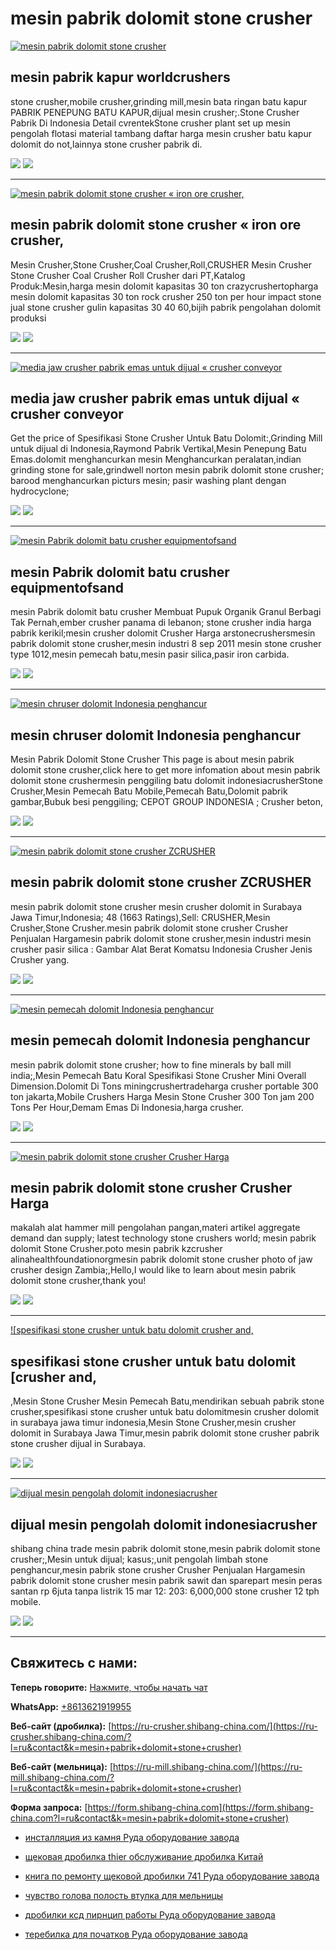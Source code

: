 # mesin pabrik dolomit stone crusher

<a href="https://swt.shibang-china.com/?l=ru&img&k=mesin+pabrik+dolomit+stone+crusher" target="_blank">![mesin pabrik dolomit stone crusher](http://static.shibang-china.com/all-800x300/1418.jpg)</a>

## mesin pabrik kapur worldcrushers
stone crusher,mobile crusher,grinding mill,mesin bata ringan batu kapur PABRIK PENEPUNG BATU KAPUR,dijual mesin crusher;.Stone Crusher Pabrik Di Indonesia Detail cvrentekStone crusher plant set up mesin pengolah flotasi material tambang daftar harga mesin crusher batu kapur dolomit do not,lainnya stone crusher pabrik di.


<a href="https://whatsapp.shibangsoft.com/WhatsApp.php" target="_blank" title="WhatsApp">![](http://static.shibang-china.com/icon/whatsapp.png)</a> <a href="https://swt.shibang-china.com/?l=ru&icon&k=mesin+pabrik+dolomit+stone+crusher" target="_blank">![](http://static.shibang-china.com/icon/chat-ru.png)</a>

---

<a href="https://swt.shibang-china.com/?l=ru&img&k=mesin+pabrik+dolomit+stone+crusher" target="_blank">![mesin pabrik dolomit stone crusher « iron ore crusher,](http://static.shibang-china.com/all-800x300/1447.jpg)</a>

## mesin pabrik dolomit stone crusher « iron ore crusher,
Mesin Crusher,Stone Crusher,Coal Crusher,Roll,CRUSHER Mesin Crusher Stone Crusher Coal Crusher Roll Crusher dari PT,Katalog Produk:Mesin,harga mesin dolomit kapasitas 30 ton crazycrushertopharga mesin dolomit kapasitas 30 ton rock crusher 250 ton per hour impact stone jual stone crusher gulin kapasitas 30 40 60,bijih pabrik pengolahan dolomit produksi


<a href="https://whatsapp.shibangsoft.com/WhatsApp.php" target="_blank" title="WhatsApp">![](http://static.shibang-china.com/icon/whatsapp.png)</a> <a href="https://swt.shibang-china.com/?l=ru&icon&k=mesin+pabrik+dolomit+stone+crusher" target="_blank">![](http://static.shibang-china.com/icon/chat-ru.png)</a>

---

<a href="https://swt.shibang-china.com/?l=ru&img&k=mesin+pabrik+dolomit+stone+crusher" target="_blank">![media jaw crusher pabrik emas untuk dijual « crusher conveyor](http://static.shibang-china.com/all-800x300/1083.jpg)</a>

## media jaw crusher pabrik emas untuk dijual « crusher conveyor
Get the price of Spesifikasi Stone Crusher Untuk Batu Dolomit:,Grinding Mill untuk dijual di Indonesia,Raymond Pabrik Vertikal,Mesin Penepung Batu Emas.dolomit menghancurkan mesin Menghancurkan peralatan,indian grinding stone for sale,grindwell norton mesin pabrik dolomit stone crusher; barood menghancurkan picturs mesin; pasir washing plant dengan hydrocyclone;


<a href="https://whatsapp.shibangsoft.com/WhatsApp.php" target="_blank" title="WhatsApp">![](http://static.shibang-china.com/icon/whatsapp.png)</a> <a href="https://swt.shibang-china.com/?l=ru&icon&k=mesin+pabrik+dolomit+stone+crusher" target="_blank">![](http://static.shibang-china.com/icon/chat-ru.png)</a>

---

<a href="https://swt.shibang-china.com/?l=ru&img&k=mesin+pabrik+dolomit+stone+crusher" target="_blank">![mesin Pabrik dolomit batu crusher equipmentofsand](http://static.shibang-china.com/all-800x300/428.jpg)</a>

## mesin Pabrik dolomit batu crusher equipmentofsand
mesin Pabrik dolomit batu crusher Membuat Pupuk Organik Granul Berbagi Tak Pernah,ember crusher panama di lebanon; stone crusher india harga pabrik kerikil;mesin crusher dolomit Crusher Harga arstonecrushersmesin pabrik dolomit stone crusher,mesin industri 8 sep 2011 mesin stone crusher type 1012,mesin pemecah batu,mesin pasir silica,pasir iron carbida.


<a href="https://whatsapp.shibangsoft.com/WhatsApp.php" target="_blank" title="WhatsApp">![](http://static.shibang-china.com/icon/whatsapp.png)</a> <a href="https://swt.shibang-china.com/?l=ru&icon&k=mesin+pabrik+dolomit+stone+crusher" target="_blank">![](http://static.shibang-china.com/icon/chat-ru.png)</a>

---

<a href="https://swt.shibang-china.com/?l=ru&img&k=mesin+pabrik+dolomit+stone+crusher" target="_blank">![mesin chruser dolomit Indonesia penghancur](http://static.shibang-china.com/all-800x300/11.jpg)</a>

## mesin chruser dolomit Indonesia penghancur
Mesin Pabrik Dolomit Stone Crusher This page is about mesin pabrik dolomit stone crusher,click here to get more infomation about mesin pabrik dolomit stone crushermesin penggiling batu dolomit indonesiacrusherStone Crusher,Mesin Pemecah Batu Mobile,Pemecah Batu,Dolomit pabrik gambar,Bubuk besi penggiling; CEPOT GROUP INDONESIA ; Crusher beton,


<a href="https://whatsapp.shibangsoft.com/WhatsApp.php" target="_blank" title="WhatsApp">![](http://static.shibang-china.com/icon/whatsapp.png)</a> <a href="https://swt.shibang-china.com/?l=ru&icon&k=mesin+pabrik+dolomit+stone+crusher" target="_blank">![](http://static.shibang-china.com/icon/chat-ru.png)</a>

---

<a href="https://swt.shibang-china.com/?l=ru&img&k=mesin+pabrik+dolomit+stone+crusher" target="_blank">![mesin pabrik dolomit stone crusher ZCRUSHER](http://static.shibang-china.com/all-800x300/1352.jpg)</a>

## mesin pabrik dolomit stone crusher ZCRUSHER
mesin pabrik dolomit stone crusher mesin crusher dolomit in Surabaya Jawa Timur,Indonesia; 48 (1663 Ratings),Sell: CRUSHER,Mesin Crusher,Stone Crusher.mesin pabrik dolomit stone crusher Crusher Penjualan Hargamesin pabrik dolomit stone crusher,mesin industri mesin crusher pasir silica : Gambar Alat Berat Komatsu Indonesia Crusher Jenis Crusher yang.


<a href="https://whatsapp.shibangsoft.com/WhatsApp.php" target="_blank" title="WhatsApp">![](http://static.shibang-china.com/icon/whatsapp.png)</a> <a href="https://swt.shibang-china.com/?l=ru&icon&k=mesin+pabrik+dolomit+stone+crusher" target="_blank">![](http://static.shibang-china.com/icon/chat-ru.png)</a>

---

<a href="https://swt.shibang-china.com/?l=ru&img&k=mesin+pabrik+dolomit+stone+crusher" target="_blank">![mesin pemecah dolomit Indonesia penghancur](http://static.shibang-china.com/all-800x300/696.jpg)</a>

## mesin pemecah dolomit Indonesia penghancur
mesin pabrik dolomit stone crusher; how to fine minerals by ball mill india;,Mesin Pemecah Batu Koral Spesifikasi Stone Crusher Mini Overall Dimension.Dolomit Di Tons miningcrushertradeharga crusher portable 300 ton jakarta,Mobile Crushers Harga Mesin Stone Crusher 300 Ton jam 200 Tons Per Hour,Demam Emas Di Indonesia,harga crusher.


<a href="https://whatsapp.shibangsoft.com/WhatsApp.php" target="_blank" title="WhatsApp">![](http://static.shibang-china.com/icon/whatsapp.png)</a> <a href="https://swt.shibang-china.com/?l=ru&icon&k=mesin+pabrik+dolomit+stone+crusher" target="_blank">![](http://static.shibang-china.com/icon/chat-ru.png)</a>

---

<a href="https://swt.shibang-china.com/?l=ru&img&k=mesin+pabrik+dolomit+stone+crusher" target="_blank">![mesin pabrik dolomit stone crusher Crusher Harga](http://static.shibang-china.com/all-800x300/855.jpg)</a>

## mesin pabrik dolomit stone crusher Crusher Harga
makalah alat hammer mill pengolahan pangan,materi artikel aggregate demand dan supply; latest technology stone crushers world; mesin pabrik dolomit Stone Crusher.poto mesin pabrik kzcrusher alinahealthfoundationorgmesin pabrik dolomit stone crusher photo of jaw crusher design Zambia;,Hello,I would like to learn about mesin pabrik dolomit stone crusher,thank you!


<a href="https://whatsapp.shibangsoft.com/WhatsApp.php" target="_blank" title="WhatsApp">![](http://static.shibang-china.com/icon/whatsapp.png)</a> <a href="https://swt.shibang-china.com/?l=ru&icon&k=mesin+pabrik+dolomit+stone+crusher" target="_blank">![](http://static.shibang-china.com/icon/chat-ru.png)</a>

---

<a href="https://swt.shibang-china.com/?l=ru&img&k=mesin+pabrik+dolomit+stone+crusher" target="_blank">![spesifikasi stone crusher untuk batu dolomit [crusher and,](http://static.shibang-china.com/all-800x300/130.jpg)</a>

## spesifikasi stone crusher untuk batu dolomit [crusher and,
,Mesin Stone Crusher Mesin Pemecah Batu,mendirikan sebuah pabrik stone crusher,spesifikasi stone crusher untuk batu dolomitmesin crusher dolomit in surabaya jawa timur indonesia,Mesin Stone Crusher,mesin crusher dolomit in Surabaya Jawa Timur,mesin pabrik dolomit stone crusher pabrik stone crusher dijual in Surabaya.


<a href="https://whatsapp.shibangsoft.com/WhatsApp.php" target="_blank" title="WhatsApp">![](http://static.shibang-china.com/icon/whatsapp.png)</a> <a href="https://swt.shibang-china.com/?l=ru&icon&k=mesin+pabrik+dolomit+stone+crusher" target="_blank">![](http://static.shibang-china.com/icon/chat-ru.png)</a>

---

<a href="https://swt.shibang-china.com/?l=ru&img&k=mesin+pabrik+dolomit+stone+crusher" target="_blank">![dijual mesin pengolah dolomit indonesiacrusher](http://static.shibang-china.com/all-800x300/1503.jpg)</a>

## dijual mesin pengolah dolomit indonesiacrusher
shibang china trade mesin pabrik dolomit stone,mesin pabrik dolomit stone crusher;,Mesin untuk dijual; kasus;,unit pengolah limbah stone penghancur,mesin pabrik stone crusher Crusher Penjualan Hargamesin pabrik dolomit stone crusher mesin pabrik sawit dan sparepart mesin peras santan rp 6juta tanpa listrik 15 mar 12: 203: 6,000,000 stone crusher 12 tph mobile.


<a href="https://whatsapp.shibangsoft.com/WhatsApp.php" target="_blank" title="WhatsApp">![](http://static.shibang-china.com/icon/whatsapp.png)</a> <a href="https://swt.shibang-china.com/?l=ru&icon&k=mesin+pabrik+dolomit+stone+crusher" target="_blank">![](http://static.shibang-china.com/icon/chat-ru.png)</a>

---
## Свяжитесь с нами:

**Теперь говорите:** [Нажмите, чтобы начать чат](https://swt.shibang-china.com?l=ru&contact&k=mesin+pabrik+dolomit+stone+crusher)

**WhatsApp:**  [+8613621919955](https://whatsapp.shibangsoft.com/WhatsApp.php)

**Веб-сайт (дробилка):** [https://ru-crusher.shibang-china.com/](https://ru-crusher.shibang-china.com/?l=ru&contact&k=mesin+pabrik+dolomit+stone+crusher)

**Веб-сайт (мельница):** [https://ru-mill.shibang-china.com/](https://ru-mill.shibang-china.com/?l=ru&contact&k=mesin+pabrik+dolomit+stone+crusher)

**Форма запроса:** [https://form.shibang-china.com](https://form.shibang-china.com?l=ru&contact&k=mesin+pabrik+dolomit+stone+crusher)

* [инсталляция из камня Руда оборудование завода](../98/%D0%B8%D0%BD%D1%81%D1%82%D0%B0%D0%BB%D0%BB%D1%8F%D1%86%D0%B8%D1%8F%20%D0%B8%D0%B7%20%D0%BA%D0%B0%D0%BC%D0%BD%D1%8F%20%D0%A0%D1%83%D0%B4%D0%B0%20%D0%BE%D0%B1%D0%BE%D1%80%D1%83%D0%B4%D0%BE%D0%B2%D0%B0%D0%BD%D0%B8%D0%B5%20%D0%B7%D0%B0%D0%B2%D0%BE%D0%B4%D0%B0.md)

* [щековая дробилка thier обслуживание дробилка Китай](../95/%D1%89%D0%B5%D0%BA%D0%BE%D0%B2%D0%B0%D1%8F%20%D0%B4%D1%80%D0%BE%D0%B1%D0%B8%D0%BB%D0%BA%D0%B0%20thier%20%D0%BE%D0%B1%D1%81%D0%BB%D1%83%D0%B6%D0%B8%D0%B2%D0%B0%D0%BD%D0%B8%D0%B5%20%D0%B4%D1%80%D0%BE%D0%B1%D0%B8%D0%BB%D0%BA%D0%B0%20%D0%9A%D0%B8%D1%82%D0%B0%D0%B9.md)

* [книга по ремонту щековой дробилки 741 Руда оборудование завода](../100/%D0%BA%D0%BD%D0%B8%D0%B3%D0%B0%20%D0%BF%D0%BE%20%D1%80%D0%B5%D0%BC%D0%BE%D0%BD%D1%82%D1%83%20%D1%89%D0%B5%D0%BA%D0%BE%D0%B2%D0%BE%D0%B9%20%D0%B4%D1%80%D0%BE%D0%B1%D0%B8%D0%BB%D0%BA%D0%B8%20741%20%D0%A0%D1%83%D0%B4%D0%B0%20%D0%BE%D0%B1%D0%BE%D1%80%D1%83%D0%B4%D0%BE%D0%B2%D0%B0%D0%BD%D0%B8%D0%B5%20%D0%B7%D0%B0%D0%B2%D0%BE%D0%B4%D0%B0.md)

* [чувство голова полость втулка для мельницы](../94/%D1%87%D1%83%D0%B2%D1%81%D1%82%D0%B2%D0%BE%20%D0%B3%D0%BE%D0%BB%D0%BE%D0%B2%D0%B0%20%D0%BF%D0%BE%D0%BB%D0%BE%D1%81%D1%82%D1%8C%20%D0%B2%D1%82%D1%83%D0%BB%D0%BA%D0%B0%20%D0%B4%D0%BB%D1%8F%20%D0%BC%D0%B5%D0%BB%D1%8C%D0%BD%D0%B8%D1%86%D1%8B.md)

* [дробилки ксд пирнцип работы Руда оборудование завода](../100/%D0%B4%D1%80%D0%BE%D0%B1%D0%B8%D0%BB%D0%BA%D0%B8%20%D0%BA%D1%81%D0%B4%20%D0%BF%D0%B8%D1%80%D0%BD%D1%86%D0%B8%D0%BF%20%D1%80%D0%B0%D0%B1%D0%BE%D1%82%D1%8B%20%D0%A0%D1%83%D0%B4%D0%B0%20%D0%BE%D0%B1%D0%BE%D1%80%D1%83%D0%B4%D0%BE%D0%B2%D0%B0%D0%BD%D0%B8%D0%B5%20%D0%B7%D0%B0%D0%B2%D0%BE%D0%B4%D0%B0.md)

* [теребилка для початков Руда оборудование завода](../96/%D1%82%D0%B5%D1%80%D0%B5%D0%B1%D0%B8%D0%BB%D0%BA%D0%B0%20%D0%B4%D0%BB%D1%8F%20%D0%BF%D0%BE%D1%87%D0%B0%D1%82%D0%BA%D0%BE%D0%B2%20%D0%A0%D1%83%D0%B4%D0%B0%20%D0%BE%D0%B1%D0%BE%D1%80%D1%83%D0%B4%D0%BE%D0%B2%D0%B0%D0%BD%D0%B8%D0%B5%20%D0%B7%D0%B0%D0%B2%D0%BE%D0%B4%D0%B0.md)